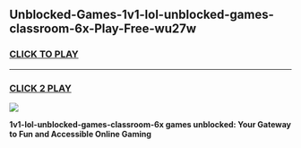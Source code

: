 
## Unblocked-Games-1v1-lol-unblocked-games-classroom-6x-Play-Free-wu27w
<h3>
<a href="https://premium76.site?title=1v1-lol-unblocked-games-classroom-6x&ref=18A1">CLICK TO PLAY</a></h3>
<hr>

<h3>
<a href="https://premium76.site?title=1v1-lol-unblocked-games-classroom-6x&ref=18A1">CLICK 2 PLAY</a>
  
</h3>

<a href="https://premium76.site?title=1v1-lol-unblocked-games-classroom-6x&ref=18A1"><img src="https://clearcache.store/games.png"></a>


**1v1-lol-unblocked-games-classroom-6x games unblocked: Your Gateway to Fun and Accessible Online Gaming**
